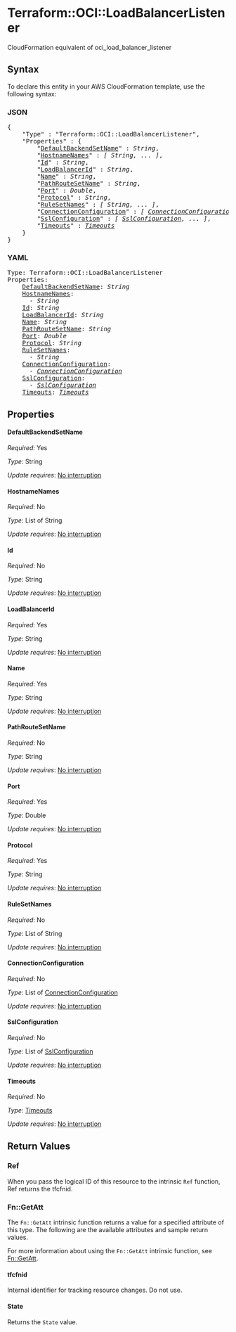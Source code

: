 # Terraform::OCI::LoadBalancerListener

CloudFormation equivalent of oci_load_balancer_listener

## Syntax

To declare this entity in your AWS CloudFormation template, use the following syntax:

### JSON

<pre>
{
    "Type" : "Terraform::OCI::LoadBalancerListener",
    "Properties" : {
        "<a href="#defaultbackendsetname" title="DefaultBackendSetName">DefaultBackendSetName</a>" : <i>String</i>,
        "<a href="#hostnamenames" title="HostnameNames">HostnameNames</a>" : <i>[ String, ... ]</i>,
        "<a href="#id" title="Id">Id</a>" : <i>String</i>,
        "<a href="#loadbalancerid" title="LoadBalancerId">LoadBalancerId</a>" : <i>String</i>,
        "<a href="#name" title="Name">Name</a>" : <i>String</i>,
        "<a href="#pathroutesetname" title="PathRouteSetName">PathRouteSetName</a>" : <i>String</i>,
        "<a href="#port" title="Port">Port</a>" : <i>Double</i>,
        "<a href="#protocol" title="Protocol">Protocol</a>" : <i>String</i>,
        "<a href="#rulesetnames" title="RuleSetNames">RuleSetNames</a>" : <i>[ String, ... ]</i>,
        "<a href="#connectionconfiguration" title="ConnectionConfiguration">ConnectionConfiguration</a>" : <i>[ <a href="connectionconfiguration.md">ConnectionConfiguration</a>, ... ]</i>,
        "<a href="#sslconfiguration" title="SslConfiguration">SslConfiguration</a>" : <i>[ <a href="sslconfiguration.md">SslConfiguration</a>, ... ]</i>,
        "<a href="#timeouts" title="Timeouts">Timeouts</a>" : <i><a href="timeouts.md">Timeouts</a></i>
    }
}
</pre>

### YAML

<pre>
Type: Terraform::OCI::LoadBalancerListener
Properties:
    <a href="#defaultbackendsetname" title="DefaultBackendSetName">DefaultBackendSetName</a>: <i>String</i>
    <a href="#hostnamenames" title="HostnameNames">HostnameNames</a>: <i>
      - String</i>
    <a href="#id" title="Id">Id</a>: <i>String</i>
    <a href="#loadbalancerid" title="LoadBalancerId">LoadBalancerId</a>: <i>String</i>
    <a href="#name" title="Name">Name</a>: <i>String</i>
    <a href="#pathroutesetname" title="PathRouteSetName">PathRouteSetName</a>: <i>String</i>
    <a href="#port" title="Port">Port</a>: <i>Double</i>
    <a href="#protocol" title="Protocol">Protocol</a>: <i>String</i>
    <a href="#rulesetnames" title="RuleSetNames">RuleSetNames</a>: <i>
      - String</i>
    <a href="#connectionconfiguration" title="ConnectionConfiguration">ConnectionConfiguration</a>: <i>
      - <a href="connectionconfiguration.md">ConnectionConfiguration</a></i>
    <a href="#sslconfiguration" title="SslConfiguration">SslConfiguration</a>: <i>
      - <a href="sslconfiguration.md">SslConfiguration</a></i>
    <a href="#timeouts" title="Timeouts">Timeouts</a>: <i><a href="timeouts.md">Timeouts</a></i>
</pre>

## Properties

#### DefaultBackendSetName

_Required_: Yes

_Type_: String

_Update requires_: [No interruption](https://docs.aws.amazon.com/AWSCloudFormation/latest/UserGuide/using-cfn-updating-stacks-update-behaviors.html#update-no-interrupt)

#### HostnameNames

_Required_: No

_Type_: List of String

_Update requires_: [No interruption](https://docs.aws.amazon.com/AWSCloudFormation/latest/UserGuide/using-cfn-updating-stacks-update-behaviors.html#update-no-interrupt)

#### Id

_Required_: No

_Type_: String

_Update requires_: [No interruption](https://docs.aws.amazon.com/AWSCloudFormation/latest/UserGuide/using-cfn-updating-stacks-update-behaviors.html#update-no-interrupt)

#### LoadBalancerId

_Required_: Yes

_Type_: String

_Update requires_: [No interruption](https://docs.aws.amazon.com/AWSCloudFormation/latest/UserGuide/using-cfn-updating-stacks-update-behaviors.html#update-no-interrupt)

#### Name

_Required_: Yes

_Type_: String

_Update requires_: [No interruption](https://docs.aws.amazon.com/AWSCloudFormation/latest/UserGuide/using-cfn-updating-stacks-update-behaviors.html#update-no-interrupt)

#### PathRouteSetName

_Required_: No

_Type_: String

_Update requires_: [No interruption](https://docs.aws.amazon.com/AWSCloudFormation/latest/UserGuide/using-cfn-updating-stacks-update-behaviors.html#update-no-interrupt)

#### Port

_Required_: Yes

_Type_: Double

_Update requires_: [No interruption](https://docs.aws.amazon.com/AWSCloudFormation/latest/UserGuide/using-cfn-updating-stacks-update-behaviors.html#update-no-interrupt)

#### Protocol

_Required_: Yes

_Type_: String

_Update requires_: [No interruption](https://docs.aws.amazon.com/AWSCloudFormation/latest/UserGuide/using-cfn-updating-stacks-update-behaviors.html#update-no-interrupt)

#### RuleSetNames

_Required_: No

_Type_: List of String

_Update requires_: [No interruption](https://docs.aws.amazon.com/AWSCloudFormation/latest/UserGuide/using-cfn-updating-stacks-update-behaviors.html#update-no-interrupt)

#### ConnectionConfiguration

_Required_: No

_Type_: List of <a href="connectionconfiguration.md">ConnectionConfiguration</a>

_Update requires_: [No interruption](https://docs.aws.amazon.com/AWSCloudFormation/latest/UserGuide/using-cfn-updating-stacks-update-behaviors.html#update-no-interrupt)

#### SslConfiguration

_Required_: No

_Type_: List of <a href="sslconfiguration.md">SslConfiguration</a>

_Update requires_: [No interruption](https://docs.aws.amazon.com/AWSCloudFormation/latest/UserGuide/using-cfn-updating-stacks-update-behaviors.html#update-no-interrupt)

#### Timeouts

_Required_: No

_Type_: <a href="timeouts.md">Timeouts</a>

_Update requires_: [No interruption](https://docs.aws.amazon.com/AWSCloudFormation/latest/UserGuide/using-cfn-updating-stacks-update-behaviors.html#update-no-interrupt)

## Return Values

### Ref

When you pass the logical ID of this resource to the intrinsic `Ref` function, Ref returns the tfcfnid.

### Fn::GetAtt

The `Fn::GetAtt` intrinsic function returns a value for a specified attribute of this type. The following are the available attributes and sample return values.

For more information about using the `Fn::GetAtt` intrinsic function, see [Fn::GetAtt](https://docs.aws.amazon.com/AWSCloudFormation/latest/UserGuide/intrinsic-function-reference-getatt.html).

#### tfcfnid

Internal identifier for tracking resource changes. Do not use.

#### State

Returns the <code>State</code> value.

